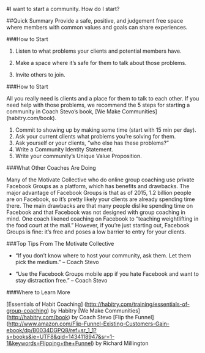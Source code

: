 
#I want to start a community. How do I start?

##Quick Summary
Provide a safe, positive, and judgement free space where members with common values and goals can share experiences.

###How to Start

1. Listen to what problems your clients and potential members have.

2. Make a space where it’s safe for them to talk about those problems.

3. Invite others to join.

###How to Start

All you really need is clients and a place for them to talk to each other. If you need help with those problems, we recommend the 5 steps for starting a community in Coach Stevo’s book, [We Make Communities] (habitry.com/book). 

1. Commit to showing up by making some time (start with 15 min per day).
2. Ask your current clients what problems you’re solving for them.
3. Ask yourself or your clients, “who else has these problems?”
4. Write a Community Identity Statement.
5. Write your community’s Unique Value Proposition.

###What Other Coaches Are Doing

Many of the Motivate Collective who do online group coaching use private Facebook Groups as a platform, which has benefits and drawbacks. The major advantage of Facebook Groups is that as of 2015, 1.2 billion people are on Facebook, so it’s pretty likely your clients are already spending time there. The main drawbacks are that many people dislike spending time on Facebook and that Facebook was not designed with group coaching in mind. One coach likened coaching on Facebook to “teaching weightlifting in the food court at the mall.” However, if you’re just starting out, Facebook Groups is fine: it’s free and poses a low barrier to entry for your clients.

###Top Tips From The Motivate Collective

* “If you don’t know where to host your community, ask them. Let them pick the medium.” – Coach Stevo

*  “Use the Facebook Groups mobile app if you hate Facebook and want to stay distraction free.” – Coach Stevo

###Where to Learn More

[Essentials of Habit Coaching] (http://habitry.com/training/essentials-of-group-coaching) by Habitry
[We Make Communities] (http://habitry.com/book) by Coach Stevo 
[Flip the Funnel] (http://www.amazon.com/Flip-Funnel-Existing-Customers-Gain-ebook/dp/B0034DGPQ8/ref=sr_1_1?s=books&ie=UTF8&qid=1434118947&sr=1-1&keywords=Flipping+the+Funnel) by Richard Millington
